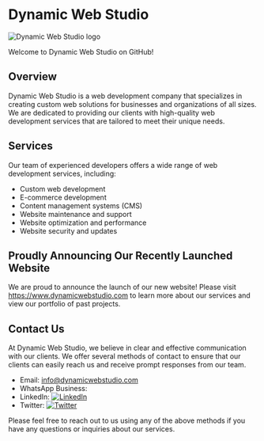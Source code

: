 # Dynamic Web Studio

![Dynamic Web Studio logo](https://media.licdn.com/dms/image/C4E0BAQH6w8-OCcHERA/company-logo_200_200/0/1677086603305?e=1691625600&v=beta&t=iFU8051XgugQh3PZABSBOe1AKTBObv20jOIZdUWVeic)


Welcome to Dynamic Web Studio on GitHub!

## Overview

Dynamic Web Studio is a web development company that specializes in creating custom web solutions for businesses and organizations of all sizes. We are dedicated to providing our clients with high-quality web development services that are tailored to meet their unique needs.

## Services

Our team of experienced developers offers a wide range of web development services, including:

- Custom web development
- E-commerce development
- Content management systems (CMS)
- Website maintenance and support
- Website optimization and performance
- Website security and updates

## Proudly Announcing Our Recently Launched Website

We are proud to announce the launch of our new website! Please visit https://www.dynamicwebstudio.com to learn more about our services and view our portfolio of past projects.

## Contact Us

At Dynamic Web Studio, we believe in clear and effective communication with our clients. We offer several methods of contact to ensure that our clients can easily reach us and receive prompt responses from our team.

- Email: info@dynamicwebstudio.com
- WhatsApp Business:
- LinkedIn: [![LinkedIn](https://img.shields.io/badge/LinkedIn-blue?style=flat&logo=linkedin&labelColor=blue)](https://www.linkedin.com/company/dynamic-web-studio/)
- Twitter: [![Twitter](https://img.shields.io/badge/Twitter-blue?style=flat&logo=twitter&labelColor=blue)](https://twitter.com/D_WebStudio)

Please feel free to reach out to us using any of the above methods if you have any questions or inquiries about our services.
